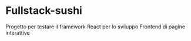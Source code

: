 # Fullstack-sushi
Progetto per testare il framework React per lo sviluppo Frontend di pagine interattive
